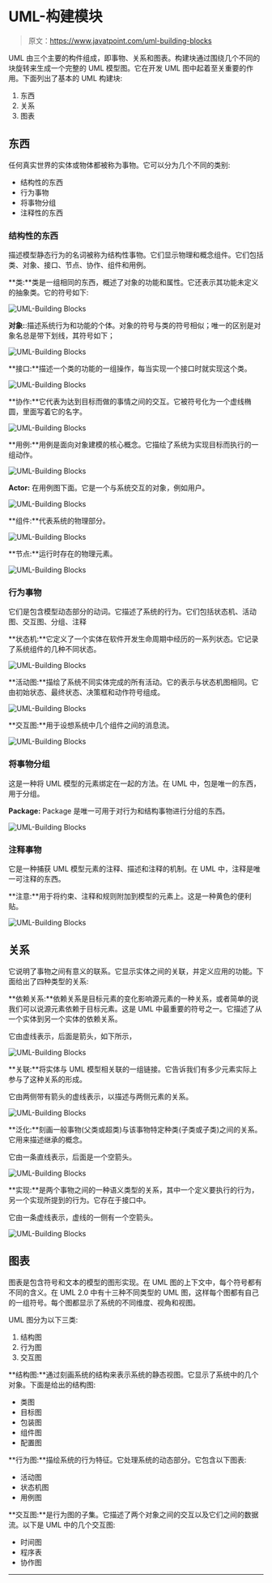 # UML-构建模块

> 原文：<https://www.javatpoint.com/uml-building-blocks>

UML 由三个主要的构件组成，即事物、关系和图表。构建块通过围绕几个不同的块旋转来生成一个完整的 UML 模型图。它在开发 UML 图中起着至关重要的作用。下面列出了基本的 UML 构建块:

1.  东西
2.  关系
3.  图表

## 东西

任何真实世界的实体或物体都被称为事物。它可以分为几个不同的类别:

*   结构性的东西
*   行为事物
*   将事物分组
*   注释性的东西

### 结构性的东西

描述模型静态行为的名词被称为结构性事物。它们显示物理和概念组件。它们包括类、对象、接口、节点、协作、组件和用例。

**类:**类是一组相同的东西，概述了对象的功能和属性。它还表示其功能未定义的抽象类。它的符号如下:

![UML-Building Blocks](img/38b69a95efe7d01145a48453f0ab8802.png)

**对象:**:描述系统行为和功能的个体。对象的符号与类的符号相似；唯一的区别是对象名总是带下划线，其符号如下；

![UML-Building Blocks](img/b95b01e1064acf8baee01f6ef371d216.png)

**接口:**描述一个类的功能的一组操作，每当实现一个接口时就实现这个类。

![UML-Building Blocks](img/176988797233a73aa043929229f16038.png)

**协作:**它代表为达到目标而做的事情之间的交互。它被符号化为一个虚线椭圆，里面写着它的名字。

![UML-Building Blocks](img/75873ff916c8b77e7d8837a55eee6167.png)

**用例:**用例是面向对象建模的核心概念。它描绘了系统为实现目标而执行的一组动作。

![UML-Building Blocks](img/ac7c8b987eff7d01022505422e13990d.png)

**Actor:** 在用例图下面。它是一个与系统交互的对象，例如用户。

![UML-Building Blocks](img/43f5b31b3ba14c328b2ede8305504ef0.png)

**组件:**代表系统的物理部分。

![UML-Building Blocks](img/743bde647f964d465a0f5942910ca453.png)

**节点:**运行时存在的物理元素。

![UML-Building Blocks](img/4c5a4dabbcef8b7ab511b6d4378b1f57.png)

### 行为事物

它们是包含模型动态部分的动词。它描述了系统的行为。它们包括状态机、活动图、交互图、分组、注释

**状态机:**它定义了一个实体在软件开发生命周期中经历的一系列状态。它记录了系统组件的几种不同状态。

![UML-Building Blocks](img/783202376346c2febbe305d36aa0bfaf.png)

**活动图:**描绘了系统不同实体完成的所有活动。它的表示与状态机图相同。它由初始状态、最终状态、决策框和动作符号组成。

![UML-Building Blocks](img/c1b1c77bfca56402cab82b78a60c0836.png)

**交互图:**用于设想系统中几个组件之间的消息流。

![UML-Building Blocks](img/b382f6ac470d68a44fae027035ae98b6.png)

### 将事物分组

这是一种将 UML 模型的元素绑定在一起的方法。在 UML 中，包是唯一的东西，用于分组。

**Package:** Package 是唯一可用于对行为和结构事物进行分组的东西。

![UML-Building Blocks](img/b7e468e39ef2bdf0aa8eb59f594311ff.png)

### 注释事物

它是一种捕获 UML 模型元素的注释、描述和注释的机制。在 UML 中，注释是唯一可注释的东西。

**注意:**用于将约束、注释和规则附加到模型的元素上。这是一种黄色的便利贴。

![UML-Building Blocks](img/a1b11b1599751b00839f3148e266f73b.png)

## 关系

它说明了事物之间有意义的联系。它显示实体之间的关联，并定义应用的功能。下面给出了四种类型的关系:

**依赖关系:**依赖关系是目标元素的变化影响源元素的一种关系，或者简单的说我们可以说源元素依赖于目标元素。这是 UML 中最重要的符号之一。它描述了从一个实体到另一个实体的依赖关系。

它由虚线表示，后面是箭头，如下所示，

![UML-Building Blocks](img/470c44447890aadf728d99edad677db1.png)

**关联:**将实体与 UML 模型相关联的一组链接。它告诉我们有多少元素实际上参与了这种关系的形成。

它由两侧带有箭头的虚线表示，以描述与两侧元素的关系。

![UML-Building Blocks](img/d73b3712c4b8e43733e28254b478db39.png)

**泛化:**刻画一般事物(父类或超类)与该事物特定种类(子类或子类)之间的关系。它用来描述继承的概念。

它由一条直线表示，后面是一个空箭头。

![UML-Building Blocks](img/a8356f033077f1c4050fff808ed6ea3b.png)

**实现:**是两个事物之间的一种语义类型的关系，其中一个定义要执行的行为，另一个实现所提到的行为。它存在于接口中。

它由一条虚线表示，虚线的一侧有一个空箭头。

![UML-Building Blocks](img/7ec27b3a145e62715d77a622bc01fa46.png)

## 图表

图表是包含符号和文本的模型的图形实现。在 UML 图的上下文中，每个符号都有不同的含义。在 UML 2.0 中有十三种不同类型的 UML 图，这样每个图都有自己的一组符号。每个图都显示了系统的不同维度、视角和视图。

UML 图分为以下三类:

1.  结构图
2.  行为图
3.  交互图

**结构图:**通过刻画系统的结构来表示系统的静态视图。它显示了系统中的几个对象。下面是给出的结构图:

*   类图
*   目标图
*   包装图
*   组件图
*   配置图

**行为图:**描绘系统的行为特征。它处理系统的动态部分。它包含以下图表:

*   活动图
*   状态机图
*   用例图

**交互图:**是行为图的子集。它描述了两个对象之间的交互以及它们之间的数据流。以下是 UML 中的几个交互图:

*   时间图
*   程序表
*   协作图

* * *